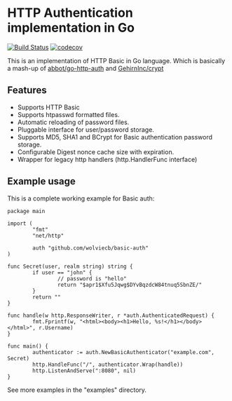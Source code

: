HTTP Authentication implementation in Go
========================================

[![Build Status](https://travis-ci.com/wolviecb/basic-auth.svg?branch=master)](https://travis-ci.com/wolviecb/basic-auth) [![codecov](https://codecov.io/gh/wolviecb/basic-auth/branch/master/graph/badge.svg)](https://codecov.io/gh/wolviecb/basic-auth)

This is an implementation of HTTP Basic in Go language. Which is basically a mash-up of [abbot/go-http-auth](https://github.com/abbot/go-http-auth) and [GehirnInc/crypt](https://github.com/GehirnInc/crypt)

Features
--------

* Supports HTTP Basic
* Supports htpasswd formatted files.
* Automatic reloading of password files.
* Pluggable interface for user/password storage.
* Supports MD5, SHA1 and BCrypt for Basic authentication password storage.
* Configurable Digest nonce cache size with expiration.
* Wrapper for legacy http handlers (http.HandlerFunc interface)

Example usage
-------------

This is a complete working example for Basic auth:

    package main

    import (
            "fmt"
            "net/http"

            auth "github.com/wolviecb/basic-auth"
    )

    func Secret(user, realm string) string {
            if user == "john" {
                    // password is "hello"
                    return "$apr1$Xfu5Jqwg$DYvBqzdcW84tnuq5SbnZE/"
            }
            return ""
    }

    func handle(w http.ResponseWriter, r *auth.AuthenticatedRequest) {
            fmt.Fprintf(w, "<html><body><h1>Hello, %s!</h1></body></html>", r.Username)
    }

    func main() {
            authenticator := auth.NewBasicAuthenticator("example.com", Secret)
            http.HandleFunc("/", authenticator.Wrap(handle))
            http.ListenAndServe(":8080", nil)
    }

See more examples in the "examples" directory.

